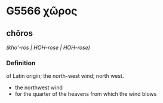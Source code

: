 # G5566 χῶρος

## chōros

_(kho'-ros | HOH-rose | HOH-rose)_

### Definition

of Latin origin; the north-west wind; north west.

- the northwest wind
- for the quarter of the heavens from which the wind blows

